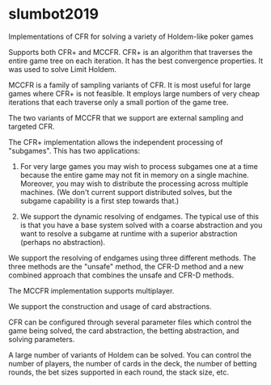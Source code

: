 # slumbot2019
Implementations of CFR for solving a variety of Holdem-like poker games

Supports both CFR+ and MCCFR.  CFR+ is an algorithm that traverses the entire
game tree on each iteration.  It has the best convergence properties.  It was
used to solve Limit Holdem.

MCCFR is a family of sampling variants of CFR.  It is most useful for large
games where CFR+ is not feasible.  It employs large numbers of very cheap
iterations that each traverse only a small portion of the game tree.

The two variants of MCCFR that we support are external sampling and targeted
CFR.

The CFR+ implementation allows the independent processing of "subgames".  This
has two applications:

1) For very large games you may wish to process subgames one at a time because
the entire game may not fit in memory on a single machine.  Moreover, you may
wish to distribute the processing across multiple machines.  (We don't current
support distributed solves, but the subgame capability is a first step towards
that.)

2) We support the dynamic resolving of endgames.  The typical use of this is
that you have a base system solved with a coarse abstraction and you want to
resolve a subgame at runtime with a superior abstraction (perhaps no
abstraction).

We support the resolving of endgames using three different methods.  The
three methods are the "unsafe" method, the CFR-D method and a new combined
approach that combines the unsafe and CFR-D methods.

The MCCFR implementation supports multiplayer.

We support the construction and usage of card abstractions.

CFR can be configured through several parameter files which control the game
being solved, the card abstraction, the betting abstraction, and solving
parameters.

A large number of variants of Holdem can be solved.  You can control the
number of players, the number of cards in the deck, the number of betting
rounds, the bet sizes supported in each round, the stack size, etc.
